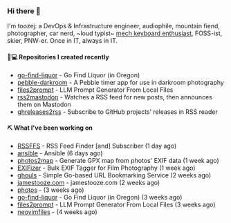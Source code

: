 ### Hi there 👋

I'm toozej: a DevOps & Infrastructure engineer, audiophile, mountain fiend, photographer, car nerd, ~loud typist~ [mech keyboard enthusiast](https://github.com/toozej/keebs), FOSS-ist, skier, PNW-er. Once in IT, always in IT.

#### 👨💻 Repositories I created recently

- [go-find-liquor](https://github.com/toozej/go-find-liquor) - Go Find Liquor (in Oregon)
- [pebble-darkroom](https://github.com/toozej/pebble-darkroom) - A Pebble timer app for use in darkroom photography
- [files2prompt](https://github.com/toozej/files2prompt) - LLM Prompt Generator From Local Files
- [rss2mastodon](https://github.com/toozej/rss2mastodon) - Watches a RSS feed for new posts, then announces them on Mastodon
- [ghreleases2rss](https://github.com/toozej/ghreleases2rss) - Subscribe to GitHub projects’ releases in RSS reader

#### ⛏️ What I've been working on

- [RSSFFS](https://github.com/toozej/RSSFFS) - RSS Feed Finder [and] Subscriber (1 day ago)
- [ansible](https://github.com/toozej/ansible) - Ansible (6 days ago)
- [photos2map](https://github.com/toozej/photos2map) - Generate GPX map from photos' EXIF data (1 week ago)
- [EXIFizer](https://github.com/toozej/EXIFizer) - Bulk EXIF Tagger for Film Photography (1 week ago)
- [ghouls](https://github.com/toozej/ghouls) - Simple Go-based URL Bookmarking Service (2 weeks ago)
- [jamestooze.com](https://github.com/toozej/jamestooze.com) - jamestooze.com (2 weeks ago)
- [photos](https://github.com/toozej/photos) -  (3 weeks ago)
- [go-find-liquor](https://github.com/toozej/go-find-liquor) - Go Find Liquor (in Oregon) (3 weeks ago)
- [files2prompt](https://github.com/toozej/files2prompt) - LLM Prompt Generator From Local Files (3 weeks ago)
- [neovimfiles](https://github.com/toozej/neovimfiles) -  (4 weeks ago)
